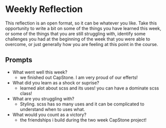# Weekly Reflection
This reflection is an open format, so it can be whatever you like. Take this opportunity to write a bit on some of the things you have learned this week, or some of the things that you are still struggling with, identify some challenges you had at the beginning of the week that you were able to overcome, or just generally how you are feeling at this point in the course.

## Prompts
- What went well this week?
  - we finished out CapStone. I am very proud of our efferts!
- What did you learn as a shock or suprise?
  - learned alot about scss and its uses! you can have a dominate scss class!
- What are you struggling with?
  - Styling. scss has so many uses and it can be complicated to understand when to uses what.
- What would you count as a victory?
  - the friendships i build during the two week CapStone project!